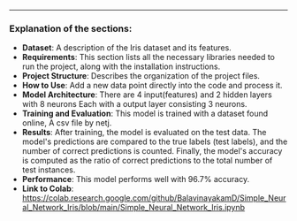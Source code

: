 
---

### Explanation of the sections:

- **Dataset**: A description of the Iris dataset and its features.
- **Requirements**: This section lists all the necessary libraries needed to run the project, along with the installation instructions.
- **Project Structure**: Describes the organization of the project files.
- **How to Use**: Add a new data point directly into the code and process it.
- **Model Architecture**: There are 4 input(features) and 2 hidden layers with 8 neurons Each with a output layer consisting 3 neurons.
- **Training and Evaluation**: This model is trained with a dataset found online, A csv file by netj.
- **Results**: After training, the model is evaluated on the test data. The model's predictions are compared to the true labels (test labels), and the number of        correct predictions is counted. Finally, the model's accuracy is computed as the ratio of correct predictions to the total number of test instances.
- **Performance**: This model performs well with 96.7% accuracy.
- **Link to Colab**: <a>https://colab.research.google.com/github/BalavinayakamD/Simple_Neural_Network_Iris/blob/main/Simple_Neural_Network_Iris.ipynb<a>
